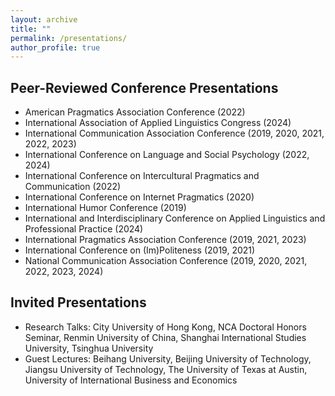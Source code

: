 ```yaml
---
layout: archive
title: ""
permalink: /presentations/
author_profile: true
---
```


Peer-Reviewed Conference Presentations
-----

* American Pragmatics Association Conference (2022)
* International Association of Applied Linguistics Congress (2024)
* International Communication Association Conference (2019, 2020, 2021, 2022, 2023)
* International Conference on Language and Social Psychology (2022, 2024)
* International Conference on Intercultural Pragmatics and Communication (2022)
* International Conference on Internet Pragmatics (2020)
* International Humor Conference (2019)
* International and Interdisciplinary Conference on Applied Linguistics and Professional Practice (2024)
* International Pragmatics Association Conference (2019, 2021, 2023)
* International Conference on (Im)Politeness (2019, 2021)
* National Communication Association Conference (2019, 2020, 2021, 2022, 2023, 2024)

Invited Presentations
-----

* Research Talks: City University of Hong Kong, NCA Doctoral Honors Seminar, Renmin University of China, Shanghai International Studies University, Tsinghua University
* Guest Lectures: Beihang University, Beijing University of Technology, Jiangsu University of Technology, The University of Texas at Austin, University of International Business and Economics
